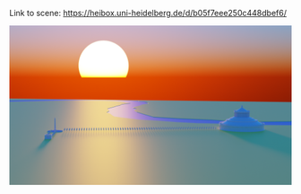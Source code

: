 Link to scene: https://heibox.uni-heidelberg.de/d/b05f7eee250c448dbef6/

![full picture](./full_picture.png)
